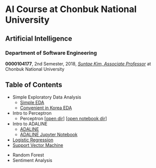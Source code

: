 # AI Course at Chonbuk National University

## Artificial Intelligence

### Department of Software Engineering

**0000104177**, 2nd Semester, 2018, *[Suntae Kim, Associate Professor](https://sites.google.com/site/jipsin08/)* at Chonbuk National University

## Table of Contents

* Simple Exploratory Data Analysis
    * [Simple EDA](https://github.com/jeongwhanchoi/jbnu-ai-course/blob/master/simple-eda/simple-eda.ipynb)
    * [Convenient in Korea EDA](https://github.com/jeongwhanchoi/jbnu-ai-course/blob/master/simple-eda/convenient-eda.ipynb)
* Intro to Perceptron
    * Perceptron [[open dir](https://github.com/jeongwhanchoi/jbnu-ai-course/tree/master/perceptron)] 
    [[open notebook dir](https://github.com/jeongwhanchoi/jbnu-ai-course/tree/master/perceptron-notebook)]
* Intro to ADALINE
    * [ADALINE](https://github.com/jeongwhanchoi/jbnu-ai-course/tree/master/adaline)
    * [ADALINE Jupyter Notebook](https://github.com/jeongwhanchoi/jbnu-ai-course/tree/master/adaline-notebook)
* [Logistic Regression](https://github.com/jeongwhanchoi/jbnu-ai-course/tree/master/logistic-regression-notebook)
* [Support Vector Machine](https://github.com/jeongwhanchoi/jbnu-ai-course/tree/master/svm-notebook)

- Random Forest
- Sentiment Analysis